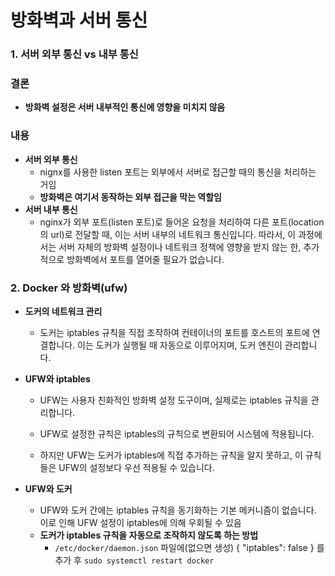 # 방화벽과 서버 통신

### 1. 서버 외부 통신 vs 내부 통신

### 결론

- **방화벽 설정은 서버 내부적인 통신에 영향을 미치지 않음**

### 내용

- **서버 외부 통신**
  - nignx를 사용한 listen 포트는 외부에서 서버로 접근할 때의 통신을 처리하는 거임
  - **방화벽은 여기서 동작하는 외부 접근을 막는 역할임**
- **서버 내부 통신**
  - nginx가 외부 포트(listen 포트)로 들어온 요청을 처리하여 다른 포트(location의 url)로 전달할 때, 이는 서버 내부의 네트워크 통신입니다. 따라서, 이 과정에서는 서버 자체의 방화벽 설정이나 네트워크 정책에 영향을 받지 않는 한, 추가적으로 방화벽에서 포트를 열어줄 필요가 없습니다.

### 2. Docker 와 방화벽(ufw)

- **도커의 네트워크 관리**
  - 도커는 iptables 규칙을 직접 조작하여 컨테이너의 포트를 호스트의 포트에 연결합니다. 이는 도커가 실행될 때 자동으로 이루어지며, 도커 엔진이 관리합니다.
- **UFW와 iptables**

  - UFW는 사용자 친화적인 방화벽 설정 도구이며, 실제로는 iptables 규칙을 관리합니다.

  - UFW로 설정한 규칙은 iptables의 규칙으로 변환되어 시스템에 적용됩니다.

  - 하지만 UFW는 도커가 iptables에 직접 추가하는 규칙을 알지 못하고, 이 규칙들은 UFW의 설정보다 우선 적용될 수 있습니다.
- **UFW와 도커**

  -  UFW와 도커 간에는 iptables 규칙을 동기화하는 기본 메커니즘이 없습니다. 이로 인해 UFW 설정이 iptables에 의해 우회될 수 있음
  -  **도커가 iptables 규칙을 자동으로 조작하지 않도록 하는 방법** 
     -  `/etc/docker/daemon.json` 파일에(없으면 생성)  { "iptables": false } 를 추가 후 `sudo systemctl restart docker`

